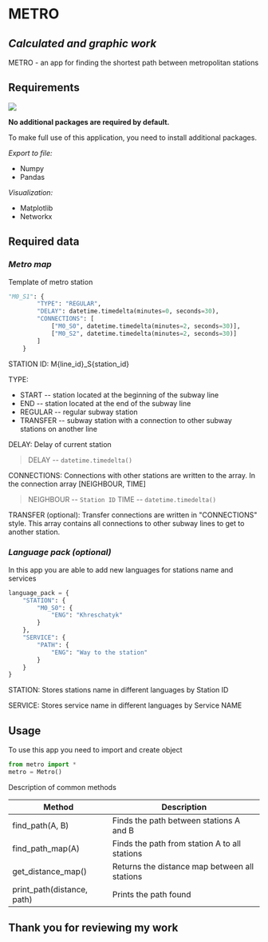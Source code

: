 # METRO

## _Calculated and graphic work_

METRO - an app for finding the shortest path between metropolitan stations

## Requirements

<a target="_blank" href="https://www.python.org/downloads/" title="Python version"><img src="https://img.shields.io/badge/python-3.7%2B-brightgreen"></a>

**No additional packages are required by default.**

To make full use of this application, you need to install additional packages.

_Export to file:_
- Numpy
- Pandas

_Visualization:_
- Matplotlib
- Networkx

## Required data

### _Metro map_

Template of metro station 

```python
"M0_S1": {
        "TYPE": "REGULAR",
        "DELAY": datetime.timedelta(minutes=0, seconds=30),
        "CONNECTIONS": [
            ["M0_S0", datetime.timedelta(minutes=2, seconds=30)],
            ["M0_S2", datetime.timedelta(minutes=2, seconds=30)]
        ]
    }
```

STATION ID:
M{line_id}_S{station_id}

TYPE:
- START -- station located at the beginning of the subway line
- END -- station located at the end of the subway line
- REGULAR -- regular subway station
- TRANSFER -- subway station with a connection to other subway stations on another line

DELAY:
Delay of current station
> DELAY -- `datetime.timedelta()`

CONNECTIONS:
Connections with other stations are written to the array. 
In the connection array [NEIGHBOUR, TIME]
> NEIGHBOUR -- `Station ID`
> TIME -- `datetime.timedelta()`

TRANSFER (optional):
Transfer connections are written in "CONNECTIONS" style.
This array contains all connections to other subway lines to get to another station.

### _Language pack (optional)_

In this app you are able to add new languages for stations name and services

```python
language_pack = {
    "STATION": {
        "M0_S0": {
            "ENG": "Khreschatyk"
        }
    },
    "SERVICE": {
        "PATH": {
            "ENG": "Way to the station"
        }
    }
}
```

STATION:
Stores stations name in different languages by Station ID

SERVICE:
Stores service name in different languages by Service NAME


## Usage

To use this app you need to import and create object

```python
from metro import *
metro = Metro()
```

Description of common methods

| Method | Description |
| ------ | ------ |
| find_path(А, В) | Finds the path between stations A and B |
| find_path_map(А) | Finds the path from station A to all stations |
| get_distance_map() | Returns the distance map between all stations |
| print_path(distance, path) | Prints the path found |

## Thank you for reviewing my work
